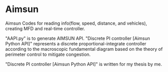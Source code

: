 # Aimsun
Aimsun Codes for reading info(flow, speed, distance, and vehicles), creating MFD and real-time controller.


"AAPI.py" is to generate AIMSUN API.
"Discrete PI controller [Aimsun Python API]" represents a discrete proportional-integrate controller according to the macroscopic fundamental diagram based on the theory of perimeter control to mitigate congestion. 

"Discrete PI controller [Aimsun Python API]" is written for my thesis by me.
